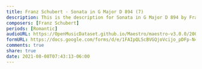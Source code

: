```yaml
---
title: Franz Schubert - Sonata in G Major D 894 (7)
description: This is the description for Sonata in G Major D 894 by Franz Schubert
composers: [Franz Schubert]
periods: [Romantic]
audioURL: https://OpenMusicDataset.github.io/Maestro/maestro-v3.0.0/2004/MIDI-Unprocessed_XP_17_R2_2004_01_ORIG_MID--AUDIO_17_R2_2004_04_Track04_wav.midi
formURL: https://docs.google.com/forms/d/e/1FAIpQLScBVGQjoVcijo_pDFp-N4OEqC6r9vSbj8Ux_4FyPJH0dlHM9Q/viewform
comments: true
share: true
date: 2021-08-08T07:43:13-06:00
---
```


